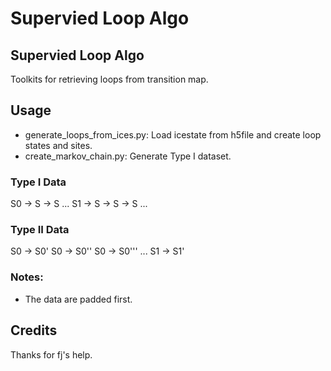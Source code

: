 # Supervied Loop Algo

## Supervied Loop Algo
Toolkits for retrieving loops from transition map.


## Usage 
* generate_loops_from_ices.py: Load icestate from h5file and create loop states and sites.
* create_markov_chain.py: Generate Type I dataset.

### Type I Data
S0 -> S -> S ...
S1 -> S -> S -> S ...

### Type II Data
S0 -> S0'
S0 -> S0''
S0 -> S0'''
...
S1 -> S1'

### Notes:
* The data are padded first.

## Credits
Thanks for fj's help.
